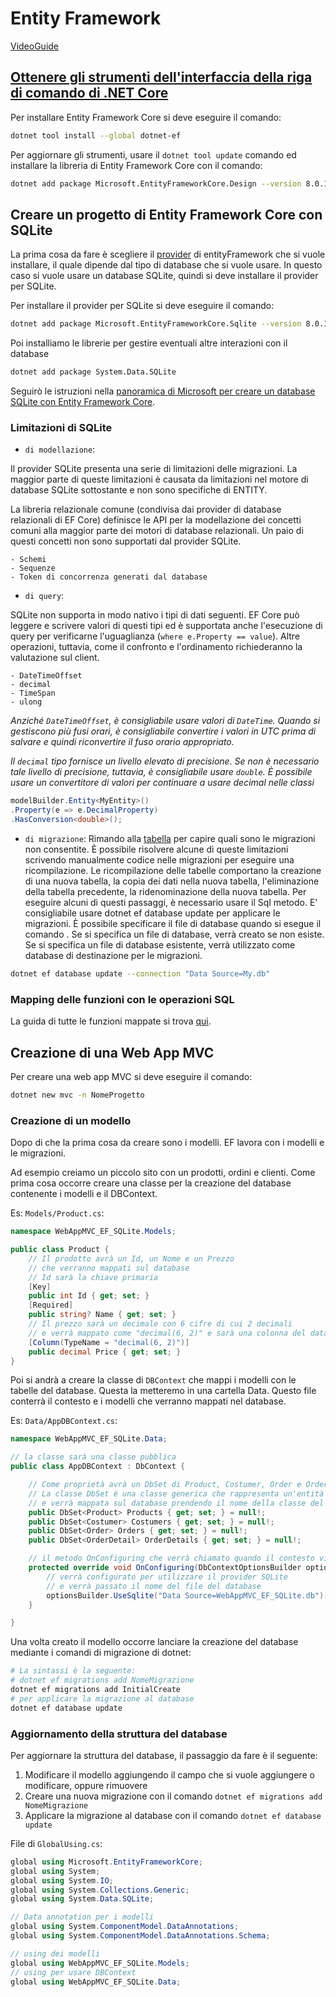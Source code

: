 # Entity Framework

[VideoGuide](https://www.youtube.com/playlist?list=PLdo4fOcmZ0oX7uTkjYwvCJDG2qhcSzwZ6)

## [Ottenere gli strumenti dell'interfaccia della riga di comando di .NET Core](https://learn.microsoft.com/it-it/ef/core/get-started/overview/install#get-the-net-core-cli-tools)

Per installare Entity Framework Core si deve eseguire il comando:

```bash
dotnet tool install --global dotnet-ef
```

Per aggiornare gli strumenti, usare il `dotnet tool update` comando ed installare la libreria di Entity Framework Core con il comando:

```bash
dotnet add package Microsoft.EntityFrameworkCore.Design --version 8.0.12
```

## Creare un progetto di Entity Framework Core con SQLite

La prima cosa da fare è scegliere il [provider](https://learn.microsoft.com/it-it/ef/core/providers/?tabs=dotnet-core-cli) di entityFramework che si vuole installare, il quale dipende dal tipo di database che si vuole usare. In questo caso si vuole usare un database SQLite, quindi si deve installare il provider per SQLite.

Per installare il provider per SQLite si deve eseguire il comando:

```bash
dotnet add package Microsoft.EntityFrameworkCore.Sqlite --version 8.0.12
```

Poi installiamo le librerie per gestire eventuali altre interazioni con il database

```bash
dotnet add package System.Data.SQLite
```

Seguirò le istruzioni nella [panoramica di Microsoft per creare un database SQLite con Entity Framework Core](https://learn.microsoft.com/it-it/ef/core/providers/sqlite/?tabs=dotnet-core-cli).

### Limitazioni di SQLite

- `di modellazione`:

Il provider SQLite presenta una serie di limitazioni delle migrazioni. La maggior parte di queste limitazioni è causata da limitazioni nel motore di database SQLite sottostante e non sono specifiche di ENTITY.

La libreria relazionale comune (condivisa dai provider di database relazionali di EF Core) definisce le API per la modellazione dei concetti comuni alla maggior parte dei motori di database relazionali. Un paio di questi concetti non sono supportati dal provider SQLite.

    - Schemi
    - Sequenze
    - Token di concorrenza generati dal database

- `di query`:

SQLite non supporta in modo nativo i tipi di dati seguenti. EF Core può leggere e scrivere valori di questi tipi ed è supportata anche l'esecuzione di query per verificarne l'uguaglianza (`where e.Property == value`). Altre operazioni, tuttavia, come il confronto e l'ordinamento richiederanno la valutazione sul client.

    - DateTimeOffset
    - decimal
    - TimeSpan
    - ulong

*Anziché `DateTimeOffset`, è consigliabile usare valori di `DateTime`. Quando si gestiscono più fusi orari, è consigliabile convertire i valori in UTC prima di salvare e quindi riconvertire il fuso orario appropriato.*

*Il `decimal` tipo fornisce un livello elevato di precisione. Se non è necessario tale livello di precisione, tuttavia, è consigliabile usare `double`. È possibile usare un convertitore di valori per continuare a usare decimal nelle classi*

```csharp
modelBuilder.Entity<MyEntity>()
.Property(e => e.DecimalProperty)
.HasConversion<double>();
```

- `di migrazione`: Rimando alla [tabella](https://learn.microsoft.com/it-it/ef/core/providers/sqlite/limitations#migrations-limitations) per capire quali sono le migrazioni non consentite. È possibile risolvere alcune di queste limitazioni scrivendo manualmente codice nelle migrazioni per eseguire una ricompilazione. Le ricompilazione delle tabelle comportano la creazione di una nuova tabella, la copia dei dati nella nuova tabella, l'eliminazione della tabella precedente, la ridenominazione della nuova tabella. Per eseguire alcuni di questi passaggi, è necessario usare il Sql metodo. E' consigliabile usare dotnet ef database update per applicare le migrazioni. È possibile specificare il file di database quando si esegue il comando . Se si specifica un file di database, verrà creato se non esiste. Se si specifica un file di database esistente, verrà utilizzato come database di destinazione per le migrazioni.

```bash
dotnet ef database update --connection "Data Source=My.db"
```

### Mapping delle funzioni con le operazioni SQL

La guida di tutte le funzioni mappate si trova [qui](https://learn.microsoft.com/it-it/ef/core/providers/sqlite/functions).

## Creazione di una Web App MVC

Per creare una web app MVC si deve eseguire il comando:

```bash
dotnet new mvc -n NomeProgetto
```

### Creazione di un modello

Dopo di che la prima cosa da creare sono i modelli. EF lavora con i modelli e le migrazioni.

Ad esempio creiamo un piccolo sito con un prodotti, ordini e clienti. Come prima cosa occorre creare una classe per la creazione del database contenente i modelli e il DBContext.

Es: `Models/Product.cs`:

```csharp
namespace WebAppMVC_EF_SQLite.Models;

public class Product {
    // Il prodotto avrà un Id, un Nome e un Prezzo
    // che verranno mappati sul database
    // Id sarà la chiave primaria
    [Key]
    public int Id { get; set; }
    [Required]
    public string? Name { get; set; }
    // Il prezzo sarà un decimale con 6 cifre di cui 2 decimali
    // e verrà mappato come "decimal(6, 2)" e sarà una colonna del database con un tipo specifico
    [Column(TypeName = "decimal(6, 2)")]
    public decimal Price { get; set; }
}
```

Poi si andrà a creare la classe di `DBContext` che mappi i modelli con le tabelle del database. Questa la metteremo in una cartella Data. Questo file conterrà il contesto e i modelli che verranno mappati nel database.

Es: `Data/AppDBContext.cs`:

```csharp
namespace WebAppMVC_EF_SQLite.Data;

// la classe sarà una classe pubblica
public class AppDBContext : DbContext {

    // Come proprietà avrà un DbSet di Product, Costumer, Order e OrderDetail
    // La classe DbSet è una classe generica che rappresenta un'entità del database
    // e verrà mappata sul database prendendo il nome della classe del modello.
    public DbSet<Product> Products { get; set; } = null!;
    public DbSet<Costumer> Costumers { get; set; } = null!;
    public DbSet<Order> Orders { get; set; } = null!;
    public DbSet<OrderDetail> OrderDetails { get; set; } = null!;

    // il metodo OnConfiguring che verrà chiamato quando il contesto viene configurato
    protected override void OnConfiguring(DbContextOptionsBuilder optionsBuilder) {
        // verrà configurato per utilizzare il provider SQLite
        // e verrà passato il nome del file del database
        optionsBuilder.UseSqlite("Data Source=WebAppMVC_EF_SQLite.db");
    }

}
```

Una volta creato il modello occorre lanciare la creazione del database mediante i comandi di migrazione di dotnet:

```bash
# La sintassi è la seguente:
# dotnet ef migrations add NomeMigrazione
dotnet ef migrations add InitialCreate
# per applicare la migrazione al database
dotnet ef database update
```

### Aggiornamento della struttura del database

Per aggiornare la struttura del database, il passaggio da fare è il seguente: 

1. Modificare il modello aggiungendo il campo che si vuole aggiungere o modificare, oppure rimuovere
2. Creare una nuova migrazione con il comando `dotnet ef migrations add NomeMigrazione`
3. Applicare la migrazione al database con il comando `dotnet ef database update`

File di `GlobalUsing.cs`:

```csharp
global using Microsoft.EntityFrameworkCore;
global using System;
global using System.IO;
global using System.Collections.Generic;
global using System.Data.SQLite;

// Data annotation per i modelli
global using System.ComponentModel.DataAnnotations;
global using System.ComponentModel.DataAnnotations.Schema;

// using dei modelli
global using WebAppMVC_EF_SQLite.Models;
// using per usare DBContext
global using WebAppMVC_EF_SQLite.Data;
```